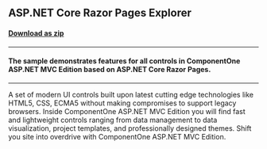 ## ASP.NET Core Razor Pages Explorer
#### [Download as zip](https://downgit.github.io/#/home?url=https://github.com/GrapeCity/ComponentOne-ASPNET-MVC-Samples/tree/master/ASPNETCore/RazorPages/RazorPagesExplorer)
____
#### The sample demonstrates features for all controls in ComponentOne ASP.NET MVC Edition based on ASP.NET Core Razor Pages.
____
A set of modern UI controls built upon latest cutting edge technologies like HTML5, CSS, ECMA5 without making compromises to support legacy browsers. Inside ComponentOne ASP.NET MVC Edition you will find fast and lightweight controls ranging from data management to data visualization, project templates, and professionally designed themes. Shift you site into overdrive with ComponentOne ASP.NET MVC Edition.

